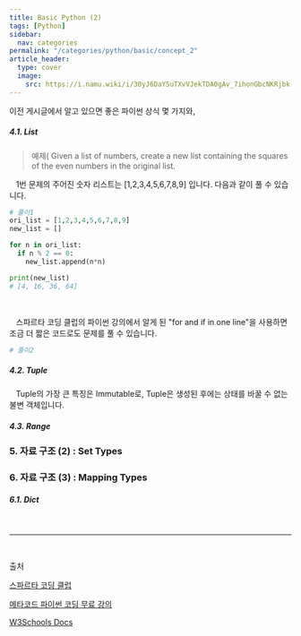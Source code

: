 ```yaml
---
title: Basic Python (2)
tags: [Python]
sidebar:
  nav: categories
permalink: "/categories/python/basic/concept_2"
article_header:
  type: cover
  image:
    src: https://i.namu.wiki/i/30yJ6DaY5uTXvVJekTDA0gAv_7ihonGbcNKRjbk-eKIjAZlJMk9Fe9bXz8LL1Tom0ZovoqOSGPPWN6fPeiQ0j7iHhroE8t748kGpA8hKuD77YHxPrWEpiQyFnWhNcEoz-NTqxHCfdwZAg2eNlNBwWw.svg
---
```


이전 게시글에서 알고 있으면 좋은 파이썬 상식 몇 가지와,

##### 4.1. List

> 예제&#40; Given a list of numbers, create a new list containing the squares of the even numbers in the original list.

&nbsp;&nbsp; 1번 문제의 주어진 숫자 리스트는 [1,2,3,4,5,6,7,8,9] 입니다. 다음과 같이 풀 수 있습니다.

```python
# 풀이1
ori_list = [1,2,3,4,5,6,7,8,9]
new_list = []

for n in ori_list:
  if n % 2 == 0:
    new_list.append(n*n)

print(new_list)
# [4, 16, 36, 64]
```

<br/>

&nbsp;&nbsp; 스파르타 코딩 클럽의 파이썬 강의에서 알게 된 "for and if in one line"을 사용하면 조금 더 짧은 코드로도 문제를 풀 수 있습니다.

```python
# 풀이2


```

##### 4.2. Tuple

&nbsp;&nbsp; Tuple의 가장 큰 특징은 Immutable로, Tuple은 생성된 후에는 상태를 바꿀 수 없는 불변 객체입니다.

##### 4.3. Range

### 5. 자료 구조 (2) : Set Types

### 6. 자료 구조 (3) : Mapping Types

##### 6.1. Dict

<br/>

---

<br/>

출처

[스파르타 코딩 클럽](https://spartacodingclub.kr/)

[메타코드 파이썬 코딩 무료 강의](https://www.youtube.com/watch?v=H3u2HtYGITQ&list=PL7SDcmtbDTTy7l8qYMuqHhS3inKGLTmLy)

[W3Schools Docs](https://www.w3schools.com/)
